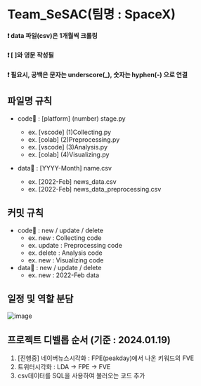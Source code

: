 # Team_SeSAC(팀명 : SpaceX)
#### ❗ data 파일(csv)은 1개월씩 크롤링
#### ❗ [ ]와 영문 작성필
#### ❗ 필요시, 공백은 문자는 underscore(_), 숫자는 hyphen(-) 으로 연결


## 파일명 규칙
  * code📁 : [platform] (number) stage.py
    * ex. [vscode] (1)Collecting.py
    * ex. [colab] (2)Preprocessing.py
    * ex. [vscode] (3)Analysis.py
    * ex. [colab] (4)Visualizing.py
      
  * data📁 : [YYYY-Month] name.csv
    * ex. [2022-Feb] news_data.csv
    * ex. [2022-Feb] news_data_preprocessing.csv

## 커밋 규칙
  * code📁 : new / update / delete
    * ex. new : Collecting code
    * ex. update : Preprocessing code
    * ex. delete : Analysis code
    * ex. new : Visualizing code
  * data📁 : new / update / delete
    * ex. new : 2022-Feb data



## 일정 및 역할 분담

![image](https://github.com/maximin90/Team_SeSAC/assets/113491089/6603e299-03a0-4765-8e97-73b8f38ef10b)


## 프로젝트 디벨롭 순서 (기준 : 2024.01.19)
  1. [진행중] 네이버뉴스시각화 : FPE(peakday)에서 나온 키워드의 FVE 
  2. 트위터시각화 : LDA -> FPE -> FVE 
  3. csv데이터를 SQL을 사용하여 불러오는 코드 추가
